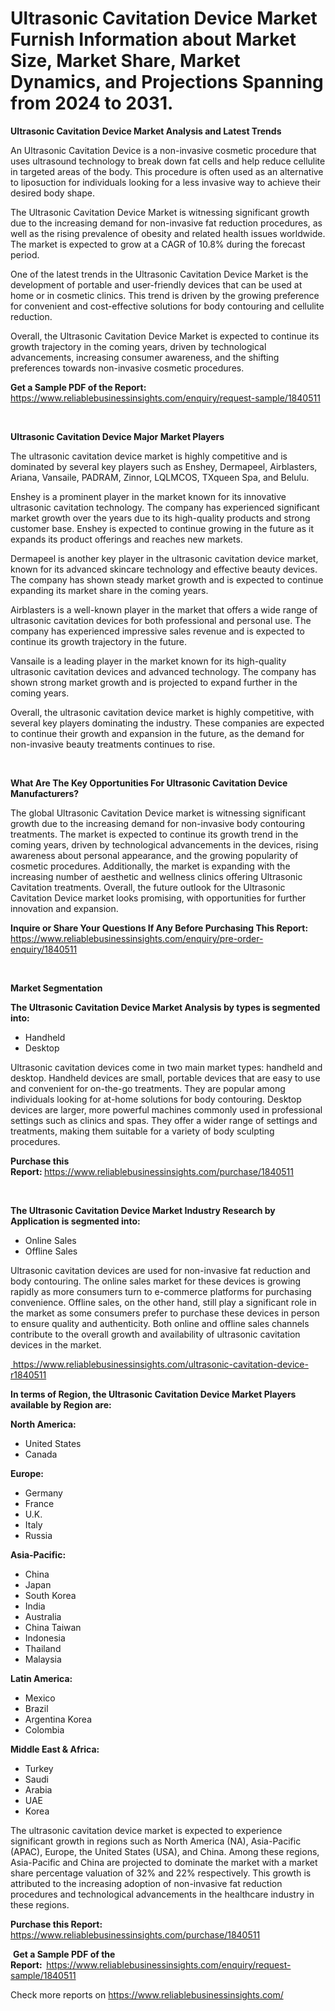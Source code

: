 <p><h1>Ultrasonic Cavitation Device Market Furnish Information about Market Size, Market Share, Market Dynamics, and Projections Spanning from 2024 to 2031.</h1></p><p><strong>Ultrasonic Cavitation Device Market Analysis and Latest Trends</strong></p>
<p><p>An Ultrasonic Cavitation Device is a non-invasive cosmetic procedure that uses ultrasound technology to break down fat cells and help reduce cellulite in targeted areas of the body. This procedure is often used as an alternative to liposuction for individuals looking for a less invasive way to achieve their desired body shape.</p><p>The Ultrasonic Cavitation Device Market is witnessing significant growth due to the increasing demand for non-invasive fat reduction procedures, as well as the rising prevalence of obesity and related health issues worldwide. The market is expected to grow at a CAGR of 10.8% during the forecast period.</p><p>One of the latest trends in the Ultrasonic Cavitation Device Market is the development of portable and user-friendly devices that can be used at home or in cosmetic clinics. This trend is driven by the growing preference for convenient and cost-effective solutions for body contouring and cellulite reduction.</p><p>Overall, the Ultrasonic Cavitation Device Market is expected to continue its growth trajectory in the coming years, driven by technological advancements, increasing consumer awareness, and the shifting preferences towards non-invasive cosmetic procedures.</p></p>
<p><strong>Get a Sample PDF of the Report:&nbsp;</strong> <a href="https://www.reliablebusinessinsights.com/enquiry/request-sample/1840511">https://www.reliablebusinessinsights.com/enquiry/request-sample/1840511</a></p>
<p>&nbsp;</p>
<p><strong>Ultrasonic Cavitation Device Major Market Players</strong></p>
<p><p>The ultrasonic cavitation device market is highly competitive and is dominated by several key players such as Enshey, Dermapeel, Airblasters, Ariana, Vansaile, PADRAM, Zinnor, LQLMCOS, TXqueen Spa, and Belulu. </p><p>Enshey is a prominent player in the market known for its innovative ultrasonic cavitation technology. The company has experienced significant market growth over the years due to its high-quality products and strong customer base. Enshey is expected to continue growing in the future as it expands its product offerings and reaches new markets.</p><p>Dermapeel is another key player in the ultrasonic cavitation device market, known for its advanced skincare technology and effective beauty devices. The company has shown steady market growth and is expected to continue expanding its market share in the coming years.</p><p>Airblasters is a well-known player in the market that offers a wide range of ultrasonic cavitation devices for both professional and personal use. The company has experienced impressive sales revenue and is expected to continue its growth trajectory in the future.</p><p>Vansaile is a leading player in the market known for its high-quality ultrasonic cavitation devices and advanced technology. The company has shown strong market growth and is projected to expand further in the coming years.</p><p>Overall, the ultrasonic cavitation device market is highly competitive, with several key players dominating the industry. These companies are expected to continue their growth and expansion in the future, as the demand for non-invasive beauty treatments continues to rise.</p></p>
<p>&nbsp;</p>
<p><strong>What Are The Key Opportunities For Ultrasonic Cavitation Device Manufacturers?</strong></p>
<p><p>The global Ultrasonic Cavitation Device market is witnessing significant growth due to the increasing demand for non-invasive body contouring treatments. The market is expected to continue its growth trend in the coming years, driven by technological advancements in the devices, rising awareness about personal appearance, and the growing popularity of cosmetic procedures. Additionally, the market is expanding with the increasing number of aesthetic and wellness clinics offering Ultrasonic Cavitation treatments. Overall, the future outlook for the Ultrasonic Cavitation Device market looks promising, with opportunities for further innovation and expansion.</p></p>
<p><strong>Inquire or Share Your Questions If Any Before Purchasing This Report:</strong> <a href="https://www.reliablebusinessinsights.com/enquiry/pre-order-enquiry/1840511">https://www.reliablebusinessinsights.com/enquiry/pre-order-enquiry/1840511</a></p>
<p>&nbsp;</p>
<p><strong>Market Segmentation</strong></p>
<p><strong>The Ultrasonic Cavitation Device Market Analysis by types is segmented into:</strong></p>
<p><ul><li>Handheld</li><li>Desktop</li></ul></p>
<p><p>Ultrasonic cavitation devices come in two main market types: handheld and desktop. Handheld devices are small, portable devices that are easy to use and convenient for on-the-go treatments. They are popular among individuals looking for at-home solutions for body contouring. Desktop devices are larger, more powerful machines commonly used in professional settings such as clinics and spas. They offer a wider range of settings and treatments, making them suitable for a variety of body sculpting procedures.</p></p>
<p><strong>Purchase this Report:&nbsp;</strong><a href="https://www.reliablebusinessinsights.com/purchase/1840511">https://www.reliablebusinessinsights.com/purchase/1840511</a></p>
<p>&nbsp;</p>
<p><strong>The Ultrasonic Cavitation Device Market Industry Research by Application is segmented into:</strong></p>
<p><ul><li>Online Sales</li><li>Offline Sales</li></ul></p>
<p><p>Ultrasonic cavitation devices are used for non-invasive fat reduction and body contouring. The online sales market for these devices is growing rapidly as more consumers turn to e-commerce platforms for purchasing convenience. Offline sales, on the other hand, still play a significant role in the market as some consumers prefer to purchase these devices in person to ensure quality and authenticity. Both online and offline sales channels contribute to the overall growth and availability of ultrasonic cavitation devices in the market.</p></p>
<p><a href="https://www.reliablebusinessinsights.com/ultrasonic-cavitation-device-r1840511">&nbsp;https://www.reliablebusinessinsights.com/ultrasonic-cavitation-device-r1840511</a></p>
<p><strong>In terms of Region, the Ultrasonic Cavitation Device Market Players available by Region are:</strong></p>
<p>
    <p> <strong> North America: </strong>
        <ul>
            <li>United States</li>
            <li>Canada</li>
        </ul>
        </p> 
    <p> <strong> Europe: </strong>
        <ul>
            <li>Germany</li>
            <li>France</li>
            <li>U.K.</li>
            <li>Italy</li>
            <li>Russia</li>
        </ul>
        </p> 
    <p> <strong> Asia-Pacific: </strong>
        <ul>
            <li>China</li>
            <li>Japan</li>
            <li>South Korea</li>
            <li>India</li>
            <li>Australia</li>
            <li>China Taiwan</li>
            <li>Indonesia</li>
            <li>Thailand</li>
            <li>Malaysia</li>
        </ul>
        </p> 
    <p> <strong> Latin America: </strong>
        <ul>
            <li>Mexico</li>
            <li>Brazil</li>
            <li>Argentina Korea</li>
            <li>Colombia</li>
        </ul>
        </p> 
    <p> <strong> Middle East & Africa: </strong>
        <ul>
            <li>Turkey</li>
            <li>Saudi</li>
            <li>Arabia</li>
            <li>UAE</li>
            <li>Korea</li>
        </ul>
    </p>
    </p>
<p><p>The ultrasonic cavitation device market is expected to experience significant growth in regions such as North America (NA), Asia-Pacific (APAC), Europe, the United States (USA), and China. Among these regions, Asia-Pacific and China are projected to dominate the market with a market share percentage valuation of 32% and 22% respectively. This growth is attributed to the increasing adoption of non-invasive fat reduction procedures and technological advancements in the healthcare industry in these regions.</p></p>
<p><strong>Purchase this Report: </strong><a href="https://www.reliablebusinessinsights.com/purchase/1840511">https://www.reliablebusinessinsights.com/purchase/1840511</a></p>
<p>&nbsp;<strong>Get a Sample PDF of the Report:&nbsp;&nbsp;</strong><a href="https://www.reliablebusinessinsights.com/enquiry/request-sample/1840511">https://www.reliablebusinessinsights.com/enquiry/request-sample/1840511</a></p>
<p><strong></strong></p>
<p>Check more reports on <a href="https://www.reliablebusinessinsights.com/">https://www.reliablebusinessinsights.com/</a></p>